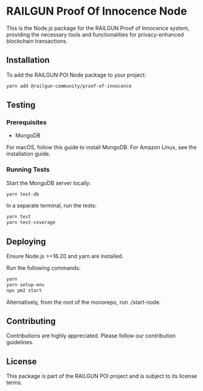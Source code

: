 # RAILGUN Proof Of Innocence Node

This is the Node.js package for the RAILGUN Proof of Innocence system, providing the necessary tools and functionalities for privacy-enhanced blockchain transactions.

## Installation

To add the RAILGUN POI Node package to your project:

```bash
yarn add @railgun-community/proof-of-innocence
```

## Testing

### Prerequisites

- MongoDB

For macOS, follow this guide to install MongoDB.
For Amazon Linux, see the installation guide.

### Running Tests

Start the MongoDB server locally:

```bash
yarn test-db
```

In a separate terminal, run the tests:

```bash
yarn test
yarn test-coverage
```

## Deploying

Ensure Node.js >=16.20 and yarn are installed.

Run the following commands:

```bash
yarn
yarn setup-env
npx pm2 start
```

Alternatively, from the root of the monorepo, run ./start-node.

## Contributing

Contributions are highly appreciated. Please follow our contribution guidelines.

## License

This package is part of the RAILGUN POI project and is subject to its license terms.
